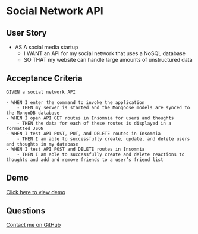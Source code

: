 # Social Network API

## User Story

- AS A social media startup
    - I WANT an API for my social network that uses a NoSQL database
    - SO THAT my website can handle large amounts of unstructured data

## Acceptance Criteria 

```
GIVEN a social network API

- WHEN I enter the command to invoke the application
    - THEN my server is started and the Mongoose models are synced to the MongoDB database
- WHEN I open API GET routes in Insomnia for users and thoughts
    - THEN the data for each of these routes is displayed in a formatted JSON
- WHEN I test API POST, PUT, and DELETE routes in Insomnia
    - THEN I am able to successfully create, update, and delete users and thoughts in my database
- WHEN I test API POST and DELETE routes in Insomnia
    - THEN I am able to successfully create and delete reactions to thoughts and add and remove friends to a user’s friend list

```

## Demo
[Click here to view demo](https://drive.google.com/file/d/1rW07Uu_2naJUpb_ZKBt-70eriu1nF7s3/view?usp=sharing)


## Questions
[Contact me on GitHub](https://github.com/lsieck519)



